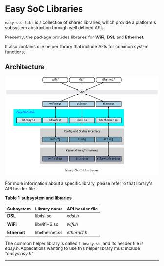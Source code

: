 
# Easy SoC Libraries

`easy-soc-libs` is a collection of shared libraries, which provide a platform's
subsystem abstraction through well defined APIs.

Presently, the package provides libraries for **WiFi**, **DSL** and **Ethernet**. 

It also contains one helper library that include APIs for common system functions.

## Architecture

![easysoclibs](./img/easysoclibs.png "Easy-SoC-Libs Software Stack")

For more information about a specific library, please refer to that library's API
header file.

**Table 1. subsystem and libraries** 

Subsystem | Library name| API header file
------|-----------|------------
**DSL** | libdsl.so | *xdsl.h*
||
**WiFi** | libwifi-6.so | *wifi.h*
||
**Ethernet** | libethernet.so | *ethernet.h*


The common helper library is called `libeasy.so`, and its header file is *easy.h*.
Applications wanting to use this helper library must include *"easy/easy.h"*.

---
